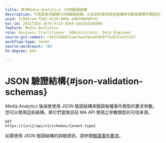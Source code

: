 ```yaml
---
title: 串流Media Analytics JSON驗證結構
description: 什麼是串流媒體JSON驗證結構，以及如何使用這些結構來判斷每種事件類型的正確要求內文參數。
uuid: 7c9d5ce4-f5d2-4129-900e-4d02800907d1
exl-id: 2931715d-2e7d-4c15-8569-da63b43d6006
feature: Media Analytics
role: Business Practitioner, Administrator, Data Engineer
source-git-commit: c96532bb032a4c9aaf9eed28d97fbd33ceb1516f
workflow-type: tm+mt
source-wordcount: '84'
ht-degree: 64%

---
```


# JSON 驗證結構{#json-validation-schemas}

Media Analytics 後端會使用 JSON 驗證結構來驗證每種事件類型的要求參數。您可以使用這些結構，將它們當做目前 MA API 使用之參數類型的可信來源。

```
GET
https://{uri}/api/v1/schemas/{event-type}
```

如需使用 JSON 驗證結構的詳細資訊，請參閱[驗證事件要求](/help/media-collection-api/mc-api-impl/mc-api-validate-reqs.md)。
